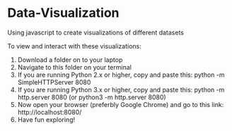 # Data-Visualization
Using javascript to create visualizations of different datasets

To view and interact with these visualizations:
 1. Download a folder on to your laptop
 2. Navigate to this folder on your terminal 
 3. If you are running Python 2.x or higher, copy and paste this:
        python -m SimpleHTTPServer 8080
 4. If you are running Python 3.x or higher, copy and paste this:
        python -m http.server 8080  (or python3 -m http.server 8080)
 5. Now open your browser (preferbly Google Chrome) and go to this link: 
        http://localhost:8080/
 6. Have fun exploring!
